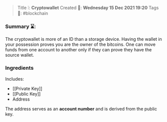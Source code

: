> Title ❕: **Cryptowallet**
> Created 📅: **Wednesday 15 Dec 2021 19:20**
  Tags 📎: #blockchain

### Summary ⌛:
The cryptowallet is more of an ID than a storage device. Having the wallet in your possession proves you are the owner of the bitcoins. One can move funds from one account to another only if they can prove they have the source wallet.

### Ingredients
Includes:
- [[Private Key]]
- [[Public Key]]
- Address

The address serves as an **account number** and is derived from the public key.